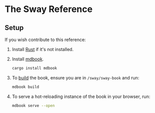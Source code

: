 # The Sway Reference

## Setup

If you wish contribute to this reference:

1. Install [Rust](https://www.rust-lang.org/tools/install) if it's not installed.
2. Install [mdbook](https://rust-lang.github.io/mdBook/).

   ```bash
   cargo install mdbook
   ```

3. To [build](https://rust-lang.github.io/mdBook/cli/build.html) the book, ensure you are in `/sway/sway-book` and run:

   ```bash
   mdbook build
   ```

4. To serve a hot-reloading instance of the book in your browser, run:

   ```bash
   mdbook serve --open
   ```
